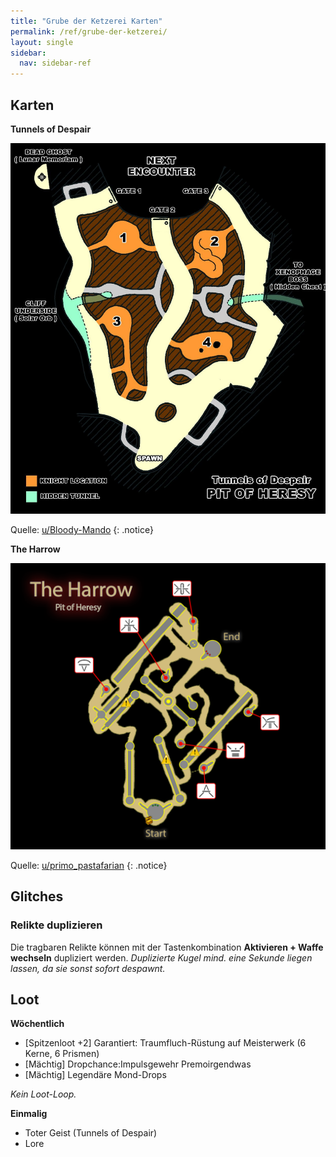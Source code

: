 ```yaml
---
title: "Grube der Ketzerei Karten"
permalink: /ref/grube-der-ketzerei/
layout: single
sidebar:
  nav: sidebar-ref
---
```


## Karten


**Tunnels of Despair**

![Karte der Grube der Ketzerei - Encounter Tunnels of Despair](/media/poh-despair.jpg)

Quelle: [u/Bloody-Mando](https://www.reddit.com/r/DestinyTheGame/comments/dpml1e/tunnels_of_despair_map_pit_of_heresy/?utm_medium=android_app&utm_source=share)
{: .notice}


**The Harrow**

![Karte der Grube der Ketzerei - Encounter The Harrow](/media/poh-harrow.png)

Quelle: [u/primo_pastafarian](https://www.reddit.com/r/DestinyTheGame/comments/dpkc4c/here_is_a_map_i_made_of_the_the_harrow_encounter/)
{: .notice}

## Glitches

### Relikte duplizieren

Die tragbaren Relikte können mit der Tastenkombination **Aktivieren + Waffe wechseln** dupliziert werden. *Duplizierte Kugel mind. eine Sekunde liegen lassen, da sie sonst sofort despawnt.*

## Loot

**Wöchentlich**
- [Spitzenloot +2] Garantiert: Traumfluch-Rüstung auf Meisterwerk (6 Kerne, 6 Prismen)
- [Mächtig] Dropchance:Impulsgewehr Premoirgendwas
- [Mächtig] Legendäre Mond-Drops

*Kein Loot-Loop.*

**Einmalig**
- Toter Geist (Tunnels of Despair)
- Lore

